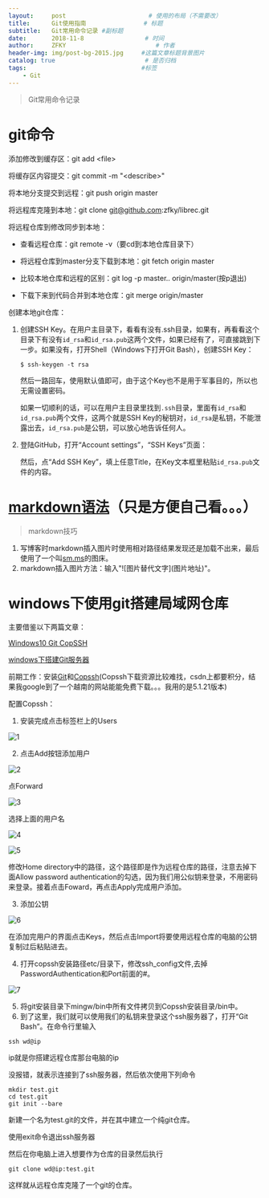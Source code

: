 ```yaml
---
layout:     post                       # 使用的布局（不需要改）
title:      Git使用指南                # 标题 
subtitle:   Git常用命令记录 #副标题
date:       2018-11-8                 # 时间
author:     ZFKY                         # 作者
header-img: img/post-bg-2015.jpg     #这篇文章标题背景图片
catalog: true                         # 是否归档
tags:                                #标签
    - Git
---
```

> Git常用命令记录

# git命令

添加修改到缓存区：git add \<file\>

将缓存区内容提交：git commit -m "\<describe\>"

将本地分支提交到远程：git push origin master

将远程库克隆到本地：git clone git@github.com:zfky/librec.git

将远程仓库到修改同步到本地：  
- 查看远程仓库：git remote -v（要cd到本地仓库目录下）  

- 将远程仓库到master分支下载到本地：git fetch origin master  

- 比较本地仓库和远程的区别：git log -p master.. origin/master(按p退出)  

- 下载下来到代码合并到本地仓库：git merge origin/master


创建本地git仓库：

1. 创建SSH Key。在用户主目录下，看看有没有.ssh目录，如果有，再看看这个目录下有没有`id_rsa`和`id_rsa.pub`这两个文件，如果已经有了，可直接跳到下一步。如果没有，打开Shell（Windows下打开Git Bash），创建SSH Key：

   ~~~
   $ ssh-keygen -t rsa
   ~~~

   然后一路回车，使用默认值即可，由于这个Key也不是用于军事目的，所以也无需设置密码。

   如果一切顺利的话，可以在用户主目录里找到`.ssh`目录，里面有`id_rsa`和`id_rsa.pub`两个文件，这两个就是SSH Key的秘钥对，`id_rsa`是私钥，不能泄露出去，`id_rsa.pub`是公钥，可以放心地告诉任何人。

2. 登陆GitHub，打开“Account settings”，“SSH Keys”页面：

   然后，点“Add SSH Key”，填上任意Title，在Key文本框里粘贴`id_rsa.pub`文件的内容。

# [markdown语法](http://www.appinn.com/markdown/#p "Title")（只是方便自己看。。。）

> markdown技巧

1. 写博客时markdown插入图片时使用相对路径结果发现还是加载不出来，最后使用了一个叫[sm.ms](https://sm.ms/)的图床。
2. markdown插入图片方法：输入"![图片替代文字]\(图片地址\)"。

# windows下使用git搭建局域网仓库

主要借鉴以下两篇文章：

[Windows10 Git CopSSH](https://blog.csdn.net/u012348774/article/details/55189288)

[windows下搭建Git服务器](https://blog.csdn.net/u012150179/article/details/17029731)

前期工作：安装[Git](https://www.git-scm.com/download/)和[Copssh](http://taimienphi.vn/download-copssh-3601/6.0.0-phien-ban)(Copssh下载资源比较难找，csdn上都要积分，结果我google到了一个越南的网站能能免费下载。。。我用的是5.1.21版本)

配置Copssh：

1. 安装完成点击标签栏上的Users

![1](https://i.loli.net/2018/11/08/5be3a485bd12d.png)

2. 点击Add按钮添加用户

![2](https://i.loli.net/2018/11/08/5be3a4dc1f2fb.png)

点Forward

![3](https://i.loli.net/2018/11/08/5be3a4dcc6863.png)

选择上面的用户名

![4](https://i.loli.net/2018/11/08/5be3a4dd20054.png)

![5](https://i.loli.net/2018/11/08/5be3a4dd2d670.png)

修改Home directory中的路径，这个路径即是作为远程仓库的路径，注意去掉下面Allow password authentication的勾选，因为我们用公似钥来登录，不用密码来登录。接着点击Foward，再点击Apply完成用户添加。

3. 添加公钥

![6](https://i.loli.net/2018/11/08/5be3a4dce08c8.png)

在添加完用户的界面点击Keys，然后点击Import将要使用远程仓库的电脑的公钥复制过后粘贴进去。

4. 打开copssh安装路径etc/目录下，修改ssh_config文件,去掉PasswordAuthentication和Port前面的#。

![7](https://i.loli.net/2018/11/08/5be3a4dcd14b9.png)

5. 将git安装目录下mingw/bin中所有文件拷贝到Copssh安装目录/bin中。
6. 到了这里，我们就可以使用我们的私钥来登录这个ssh服务器了，打开“Git Bash”。在命令行里输入

```
ssh wd@ip
```

ip就是你搭建远程仓库那台电脑的ip

没报错，就表示连接到了ssh服务器，然后依次使用下列命令

```
mkdir test.git
cd test.git
git init --bare
```

新建一个名为test.git的文件，并在其中建立一个纯git仓库。

使用exit命令退出ssh服务器

然后在你电脑上进入想要作为仓库的目录然后执行

~~~
git clone wd@ip:test.git
~~~

这样就从远程仓库克隆了一个git的仓库。



